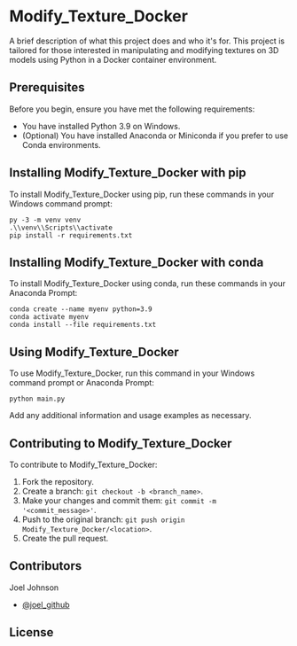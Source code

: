 # Modify_Texture_Docker

A brief description of what this project does and who it's for. This project is tailored for those interested in manipulating and modifying textures on 3D models using Python in a Docker container environment.

## Prerequisites

Before you begin, ensure you have met the following requirements:
* You have installed Python 3.9 on Windows.
* (Optional) You have installed Anaconda or Miniconda if you prefer to use Conda environments.

## Installing Modify_Texture_Docker with pip

To install Modify_Texture_Docker using pip, run these commands in your Windows command prompt:

```
py -3 -m venv venv
.\\venv\\Scripts\\activate
pip install -r requirements.txt
```

## Installing Modify_Texture_Docker with conda

To install Modify_Texture_Docker using conda, run these commands in your Anaconda Prompt:

```
conda create --name myenv python=3.9
conda activate myenv
conda install --file requirements.txt
```

## Using Modify_Texture_Docker

To use Modify_Texture_Docker, run this command in your Windows command prompt or Anaconda Prompt:

```
python main.py
```

Add any additional information and usage examples as necessary.

## Contributing to Modify_Texture_Docker

To contribute to Modify_Texture_Docker:

1. Fork the repository.
2. Create a branch: `git checkout -b <branch_name>`.
3. Make your changes and commit them: `git commit -m '<commit_message>'`.
4. Push to the original branch: `git push origin Modify_Texture_Docker/<location>`.
5. Create the pull request.

## Contributors

Joel Johnson
* [@joel_github](https://github.com/jj-tech-io)


## License

